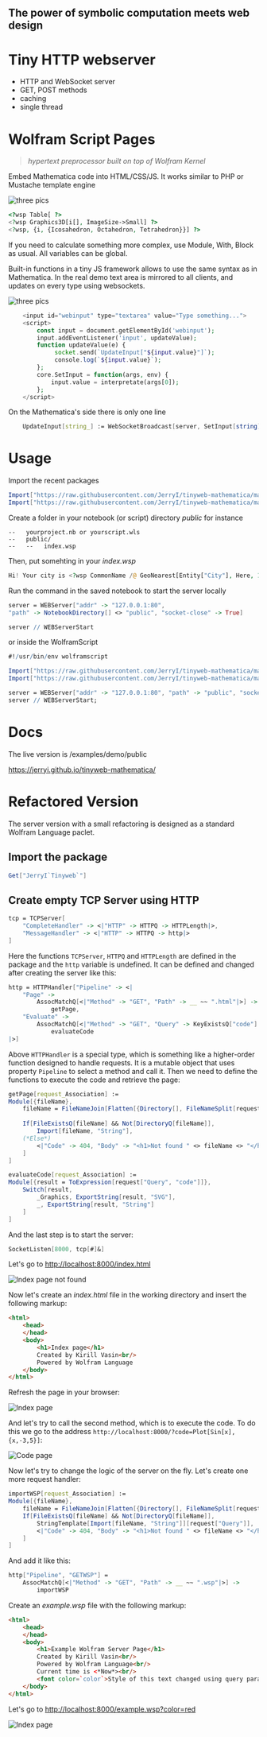## The power of symbolic computation meets web design

# Tiny HTTP webserver

* HTTP and WebSocket server
* GET, POST methods
* caching
* single thread

# Wolfram Script Pages
>
> *hypertext preprocessor built on top of Wolfram Kernel*

Embed Mathematica code into HTML/CSS/JS. It works similar to PHP or Mustache template engine

![three pics](./threepics.png)

```php
<?wsp Table[ ?> 
<?wsp Graphics3D[i[], ImageSize->Small] ?> 
<?wsp, {i, {Icosahedron, Octahedron, Tetrahedron}}] ?>
```

If you need to calculate something more complex, use Module, With, Block as usual. All variables can be global.

Built-in functions in a tiny JS framework allows to use the same syntax as in Mathematica. In the real demo text area is mirrored to all clients, and updates on every type using websockets.

![three pics](./mirror.gif)

```php
    <input id="webinput" type="textarea" value="Type something...">
    <script>
        const input = document.getElementById('webinput');
        input.addEventListener('input', updateValue);
        function updateValue(e) {
             socket.send(`UpdateInput["${input.value}"]`);
             console.log(`${input.value}`);
        };
        core.SetInput = function(args, env) {
            input.value = interpretate(args[0]);
        };
    </script>
```

On the Mathematica's side there is only one line

```mathematica
    UpdateInput[string_] := WebSocketBroadcast[server, SetInput[string], client]
```

# Usage

Import the recent packages

```mathematica
Import["https://raw.githubusercontent.com/JerryI/tinyweb-mathematica/master/Tinyweb/Tinyweb.wl"]
Import["https://raw.githubusercontent.com/JerryI/tinyweb-mathematica/master/WSP/WSP.wl"]
```

Create a folder in your notebook (or script) directory *public* for instance

```
--   yourproject.nb or yourscript.wls
--   public/
--   --   index.wsp
```

Then, put somehting in your *index.wsp*

```php
Hi! Your city is <?wsp CommonName /@ GeoNearest[Entity["City"], Here, 1] // First ?>
```

Run the command in the saved notebook to start the server locally

```mathematica
server = WEBServer["addr" -> "127.0.0.1:80",
"path" -> NotebookDirectory[] <> "public", "socket-close" -> True]

server // WEBServerStart
```

or inside the WolframScript

```mathematica
#!/usr/bin/env wolframscript

Import["https://raw.githubusercontent.com/JerryI/tinyweb-mathematica/master/Tinyweb/Tinyweb.wl"];
Import["https://raw.githubusercontent.com/JerryI/tinyweb-mathematica/master/WSP/WSP.wl"];

server = WEBServer["addr" -> "127.0.0.1:80", "path" -> "public", "socket-close" -> True];
server // WEBServerStart;
```

# Docs

The live version is /examples/demo/public

<https://jerryi.github.io/tinyweb-mathematica/>

# Refactored Version

The server version with a small refactoring is designed as a standard Wolfram Language
paclet.  

## Import the package

```mathematica
Get["JerryI`Tinyweb`"]
```

## Create empty TCP Server using HTTP

```mathematica
tcp = TCPServer[
    "CompleteHandler" -> <|"HTTP" -> HTTPQ -> HTTPLength|>, 
    "MessageHandler" -> <|"HTTP" -> HTTPQ -> http|>
]
```

Here the functions `TCPServer`, `HTTPQ` and `HTTPLength` are defined in the package
and the `http` variable is undefined.
It can be defined and changed after creating the server like this:

```mathematica
http = HTTPHandler["Pipeline" -> <|
    "Page" -> 
        AssocMatchQ[<|"Method" -> "GET", "Path" -> __ ~~ ".html"|>] -> 
            getPage, 
    "Evaluate" -> 
        AssocMatchQ[<|"Method" -> "GET", "Query" -> KeyExistsQ["code"]|>] -> 
            evaluateCode
|>]
```

Above `HTTPHandler` is a special type, which is something like a higher-order
function designed to handle requests. It is a mutable object that uses
property `Pipeline` to select a method and call it. Then we need to define the functions to execute the code and retrieve the page:  

```mathematica
getPage[request_Association] := 
Module[{fileName}, 
    fileName = FileNameJoin[Flatten[{Directory[], FileNameSplit[request["Path"]]}]]; 
    
    If[FileExistsQ[fileName] && Not[DirectoryQ[fileName]], 
        Import[fileName, "String"], 
    (*Else*)
        <|"Code" -> 404, "Body" -> "<h1>Not found " <> fileName <> "</h1>"|>
    ]
]
```

```mathematica
evaluateCode[request_Association] := 
Module[{result = ToExpression[request["Query", "code"]]}, 
    Switch[result, 
        _Graphics, ExportString[result, "SVG"], 
        _, ExportString[result, "String"]
    ]
]
```

And the last step is to start the server:  

```mathematica
SocketListen[8000, tcp[#]&]
```

Let's go to <http://localhost:8000/index.html>  

![Index page not found](./Images/readme-image-1.png)  

Now let's create an *index.html* file in the working directory and insert the following markup:  

```html
<html>
    <head>
    </head>
    <body>
        <h1>Index page</h1>
        Created by Kirill Vasin<br/>
        Powered by Wolfram Language
    </body>
</html>
```

Refresh the page in your browser:  

![Index page](./Images/readme-image-2.png)  

And let's try to call the second method, which is to execute the code.
To do this we go to the address `http://localhost:8000/?code=Plot[Sin[x],{x,-3,5}]`:  

![Code page](./Images/readme-image-3.png)  

Now let's try to change the logic of the server on the fly.
Let's create one more request handler:  

```mathematica
importWSP[request_Association] := 
Module[{fileName}, 
    fileName = FileNameJoin[Flatten[{Directory[], FileNameSplit[request["Path"]]}]]; 
    If[FileExistsQ[fileName] && Not[DirectoryQ[fileName]],
        StringTemplate[Import[fileName, "String"]][request["Query"]],
        <|"Code" -> 404, "Body" -> "<h1>Not found " <> fileName <> "</h1>"|>
    ]
]
```

And add it like this:  

```mathematica
http["Pipeline", "GETWSP"] = 
    AssocMatchQ[<|"Method" -> "GET", "Path" -> __ ~~ ".wsp"|>] -> 
        importWSP
```

Create an *example.wsp* file with the following markup:  

```html
<html>
    <head>
    </head>
    <body>
        <h1>Example Wolfram Server Page</h1>
        Created by Kirill Vasin<br/>
        Powered by Wolfram Language<br/> 
        Current time is <*Now*><br/> 
        <font color=`color`>Style of this text changed using query parameter "color"</font>
    </body>
</html>
```

Let's go to <http://localhost:8000/example.wsp?color=red>  

![Index page](./Images/readme-image-4.png)  
